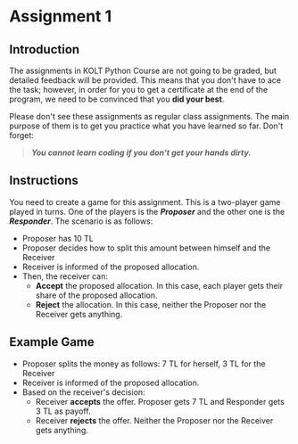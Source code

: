 # Assignment 1

## Introduction

The assignments in KOLT Python Course are not going to be graded, but detailed feedback will be provided. This means that you don't have to ace the task; however, in order for you to get a certificate at the end of the program, we need to be convinced that you **did your best**.

Please don't see these assignments as regular class assignments. The main purpose of them is to get you practice what you have learned so far. Don't forget:

> **_You cannot learn coding if you don't get your hands dirty._**

## Instructions

You need to create a game for this assignment. This is a two-player game played in turns. One of the players is the **_Proposer_** and the other one is the **_Responder_**. The scenario is as follows:

- Proposer has 10 TL
- Proposer decides how to split this amount between himself and the Receiver
- Receiver is informed of the proposed allocation.
- Then, the receiver can:
  - **Accept** the proposed allocation. In this case, each player gets their share of the proposed allocation.
  - **Reject** the allocation. In this case, neither the Proposer nor the Receiver gets anything.

## Example Game

- Proposer splits the money as follows: 7 TL for herself, 3 TL for the Receiver
- Receiver is informed of the proposed allocation.
- Based on the receiver's decision:
  - Receiver **accepts** the offer. Proposer gets 7 TL and Responder gets 3 TL as payoff.
  - Receiver **rejects** the offer. Neither the Proposer nor the Receiver gets anything.
